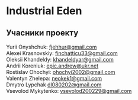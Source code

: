 # Industrial Eden

## Учасники проекту

Yurii Onyshchuk: fjehhur@gmail.com</br>
Alexei Krasnovskiy: finchatticu33@gmail.com</br>
Oleksii Khandeldy: khandeldyar@gmail.com</br>
Andrii Koreniuk: epic.andrew@ukr.net</br>
Rostislav Ohochyi: ohochyi2002@gmail.com</br>
Valentyn Zhelepa: neokek1@gmail.com</br>
Dmytro Lypchak dl080202@gmail.com</br>
Vsevolod Mykytenko: vsevolod200229@gmail.com</br>
